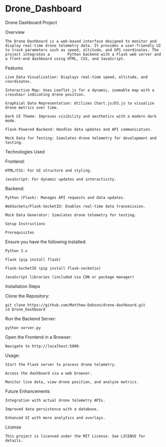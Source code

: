 # Drone_Dashboard
Drone Dashboard Project

Overview

    The Drone Dashboard is a web-based interface designed to monitor and display real-time drone telemetry data. It provides a user-friendly UI to track parameters such as speed, altitude, and GPS coordinates. The project integrates a        Python backend with a Flask web server and a front-end dashboard using HTML, CSS, and JavaScript.

Features

    Live Data Visualization: Displays real-time speed, altitude, and coordinates.
  
    Interactive Map: Uses Leaflet.js for a dynamic, zoomable map with a crosshair indicating drone position.
  
    Graphical Data Representation: Utilizes Chart.js/D3.js to visualize drone metrics over time.
  
    Dark UI Theme: Improves visibility and aesthetics with a modern dark mode.
  
    Flask-Powered Backend: Handles data updates and API communication.
  
    Mock Data for Testing: Simulates drone telemetry for development and testing.

Technologies Used

  Frontend:
  
    HTML/CSS: For UI structure and styling.
  
    JavaScript: For dynamic updates and interactivity.
  
  Backend:
  
    Python (Flask): Manages API requests and data updates.
  
    WebSockets/Flask-SocketIO: Enables real-time data transmission.
  
    Mock Data Generator: Simulates drone telemetry for testing.
  
    Setup Instructions
  
    Prerequisites

Ensure you have the following installed:

    Python 3.x
  
    Flask (pip install flask)
  
    Flask-SocketIO (pip install flask-socketio)
  
    JavaScript libraries (included via CDN or package manager)

Installation Steps

  Clone the Repository:

    git clone https://github.com/Matthew-Dobson/drone-dashboard.git
    cd Drone_Dashboard

Run the Backend Server:

    python server.py

Open the Frontend in a Browser:

    Navigate to http://localhost:5000.

  Usage:

    Start the Flask server to process drone telemetry.
  
    Access the dashboard via a web browser.
  
    Monitor live data, view drone position, and analyze metrics.

Future Enhancements

    Integration with actual drone telemetry APIs.
  
    Improved data persistence with a database.
  
    Enhanced UI with more analytics and overlays.

License

    This project is licensed under the MIT License. See LICENSE for details.
